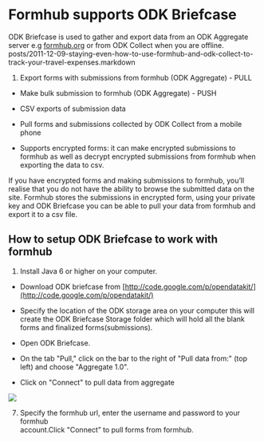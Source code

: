 # Formhub supports ODK Briefcase
ODK Briefcase is used to gather and export data from an ODK Aggregate server e.g [formhub.org](https://formhub.org) or from ODK Collect when you are offline.
posts/2011-12-09-staying-even-how-to-use-formhub-and-odk-collect-to-track-your-travel-expenses.markdown
1.  Export forms with submissions from formhub (ODK Aggregate) - PULL 

*   Make bulk submission to formhub (ODK Aggregate) - PUSH

*  CSV exports of submission data

*  Pull forms and submissions collected by ODK Collect from a mobile phone

*  Supports encrypted forms: it can make encrypted submissions to formhub as well
    as decrypt encrypted submissions from formhub when exporting the data to csv.
     
     
If you have encrypted forms and making submissions to formhub, you’ll realise 
that you do not have the ability to browse the submitted data on the site.
Formhub stores the submissions in encrypted form, using your private key and 
ODK Briefcase you can be able to pull your data from formhub and export it 
to a csv  file.

## How to setup ODK Briefcase to work with formhub

1. Install Java 6 or higher on your computer.

*  Download ODK briefcase from [http://code.google.com/p/opendatakit/](http://code.google.com/p/opendatakit/)

*  Specify the location of the ODK storage area on your computer this will 
   create the ODK Briefcase Storage folder which will hold all the blank
   forms and finalized forms(submissions).
   
*  Open ODK Briefcase.

*  On the tab "Pull," click on the bar to the right of "Pull data from:" 
   (top left) and choose "Aggregate 1.0".
   
*   Click on "Connect" to pull data from aggregate


![](/http://www.flickr.com/photos/97973954@N06/9140785103/sizes/o/in/photostream/)

7.  Specify the formhub url, enter the username and password to your formhub  
    account.Click "Connect” to pull forms from formhub.
    
















